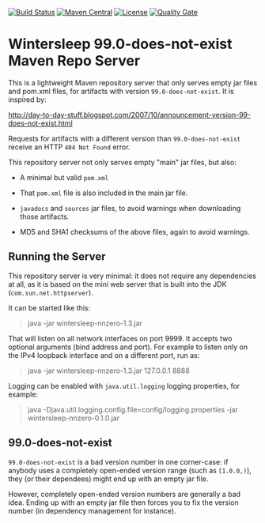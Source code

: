 [![Build Status](https://travis-ci.org/dverstap/wintersleep-nnzero.svg?branch=master)](https://travis-ci.org/dverstap/wintersleep-nnzero)
[![Maven Central](https://img.shields.io/maven-central/v/org.wintersleep.nnzero/wintersleep-nnzero.svg)]()
[![License](https://img.shields.io/github/license/dverstap/wintersleep-nnzero.svg)]()
[![Quality Gate](https://sonarqube.com/api/badges/gate?key=org.wintersleep.nnzero:wintersleep-nnzero)](https://sonarqube.com/dashboard/index/org.wintersleep.nnzero:wintersleep-nnzero)

Wintersleep 99.0-does-not-exist Maven Repo Server
=================================================

This is a lightweight Maven repository server that only serves empty
jar files and pom.xml files, for artifacts with version
`99.0-does-not-exist`. It is inspired by:

http://day-to-day-stuff.blogspot.com/2007/10/announcement-version-99-does-not-exist.html

Requests for artifacts with a different version than
`99.0-does-not-exist` receive an HTTP `404 Not Found` error.

This repository server not only serves empty "main" jar files, but
also:

- A minimal but valid `pom.xml`

- That `pom.xml` file is also included in the main jar file.

- `javadocs` and `sources` jar files, to avoid warnings when
  downloading those artifacts.

- MD5 and SHA1 checksums of the above files, again to avoid warnings.


Running the Server
------------------

This repository server is very minimal: it does not require any
dependencies at all, as it is based on the mini web server that is
built into the JDK (`com.sun.net.httpserver`).

It can be started like this:

> java -jar wintersleep-nnzero-1.3.jar

That will listen on all network interfaces on port 9999. It accepts
two optional arguments (bind address and port). For example to listen
only on the IPv4 loopback interface and on a different port, run as:

> java -jar wintersleep-nnzero-1.3.jar 127.0.0.1 8888

Logging can be enabled with `java.util.logging` logging properties,
for example:

> java -Djava.util.logging.config.file=config/logging.properties -jar wintersleep-nnzero-0.1.0.jar


99.0-does-not-exist
-------------------

`99.0-does-not-exist` is a bad version number in one corner-case: if
anybody uses a completely open-ended version range (such as
`[1.0.0,)`), they (or their dependees) might end up with an empty jar
file.

However, completely open-ended version numbers are generally a bad
idea. Ending up with an empty jar file then forces you to fix the
version number (in dependency management for instance).
